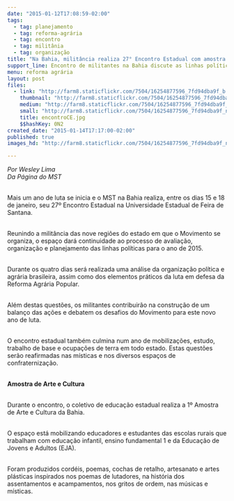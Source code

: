 ```yaml
---
date: "2015-01-12T17:08:59-02:00"
tags:
  - tag: planejamento
  - tag: reforma-agrária
  - tag: encontro
  - tag: militânia
  - tag: organização
title: "Na Bahia, militância realiza 27° Encontro Estadual com amostra de arte e cultura "
support_line: Encontro de militantes na Bahia discute as linhas políticas para o ano de 2015
menu: reforma agrária
layout: post
files:
  - link: "http://farm8.staticflickr.com/7504/16254877596_7fd94dba9f_b.jpg"
    thumbnail: "http://farm8.staticflickr.com/7504/16254877596_7fd94dba9f_t.jpg"
    medium: "http://farm8.staticflickr.com/7504/16254877596_7fd94dba9f_z.jpg"
    small: "http://farm8.staticflickr.com/7504/16254877596_7fd94dba9f_n.jpg"
    title: encontroCE.jpg
    $$hashKey: 0N2
created_date: "2015-01-14T17:17:00-02:00"
published: true
images_hd: "http://farm8.staticflickr.com/7504/16254877596_7fd94dba9f_n.jpg"

---
```

<p><em>Por Wesley Lima<br />
Da P&aacute;gina do MST</em></p>

<p><br />
Mais um ano de luta se inicia e o MST na Bahia realiza, entre os dias 15 e 18 de janeiro, seu 27&ordm; Encontro Estadual na Universidade Estadual de Feira de Santana.</p>

<p><br />
Reunindo a milit&acirc;ncia das nove regi&otilde;es do estado em que o Movimento se organiza, o espa&ccedil;o dar&aacute; continuidade ao processo de avalia&ccedil;&atilde;o, organiza&ccedil;&atilde;o e planejamento das linhas pol&iacute;ticas para o ano de 2015.&nbsp;</p>

<p><br />
Durante os quatro dias ser&aacute; realizada uma an&aacute;lise da organiza&ccedil;&atilde;o pol&iacute;tica e agr&aacute;ria brasileira, assim como dos elementos pr&aacute;ticos da luta em defesa da Reforma Agr&aacute;ria Popular.&nbsp;</p>

<p><br />
Al&eacute;m destas quest&otilde;es, os militantes contribuir&atilde;o na constru&ccedil;&atilde;o de um balan&ccedil;o das a&ccedil;&otilde;es e debatem os desafios do Movimento para este novo ano de luta.&nbsp;</p>

<p><br />
O encontro estadual tamb&eacute;m culmina num ano de mobiliza&ccedil;&otilde;es, estudo, trabalho de base e ocupa&ccedil;&otilde;es de terra em todo estado. Estas quest&otilde;es ser&atilde;o reafirmadas nas m&iacute;sticas e nos diversos espa&ccedil;os de confraterniza&ccedil;&atilde;o.</p>

<p><br />
<strong>Amostra de Arte e Cultura</strong></p>

<p><br />
Durante o encontro, o coletivo de educa&ccedil;&atilde;o estadual realiza a 1&ordm; Amostra de Arte e Cultura da Bahia.</p>

<p><br />
O espa&ccedil;o est&aacute; mobilizando educadores e estudantes das escolas rurais que trabalham com educa&ccedil;&atilde;o infantil, ensino fundamental 1 e da Educa&ccedil;&atilde;o de Jovens e Adultos (EJA).</p>

<p><br />
Foram produzidos cord&eacute;is, poemas, cochas de retalho, artesanato e artes pl&aacute;sticas inspirados nos poemas de lutadores, na hist&oacute;ria dos assentamentos e acampamentos, nos gritos de ordem, nas m&uacute;sicas e m&iacute;sticas.</p>
